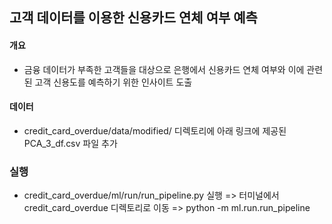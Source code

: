 ## 고객 데이터를 이용한 신용카드 연체 여부 예측

#### 개요
* 금융 데이터가 부족한 고객들을 대상으로 은행에서 신용카드 연체 여부와 이에 관련된 고객 신용도를 예측하기 위한 인사이트 도출

#### 데이터 
* credit_card_overdue/data/modified/ 디렉토리에 아래 링크에 제공된 PCA_3_df.csv 파일 추가

### 실행
* credit_card_overdue/ml/run/run_pipeline.py 실행
=> 터미널에서 credit_card_overdue 디렉토리로 이동
=> python -m ml.run.run_pipeline